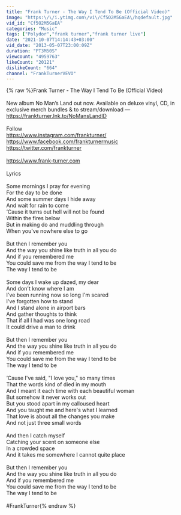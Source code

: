 ```yaml
---
title: "Frank Turner - The Way I Tend To Be (Official Video)"
image: "https:\/\/i.ytimg.com\/vi\/Cf5O2M5GaEA\/hqdefault.jpg"
vid_id: "Cf5O2M5GaEA"
categories: "Music"
tags: ["Polydor","frank turner","frank turner live"]
date: "2021-10-07T14:14:43+03:00"
vid_date: "2013-05-07T23:00:09Z"
duration: "PT3M50S"
viewcount: "4959763"
likeCount: "20121"
dislikeCount: "664"
channel: "FrankTurnerVEVO"
---
```

{% raw %}Frank Turner - The Way I Tend To Be (Official Video)<br /><br />New album No Man’s Land out now. Available on deluxe vinyl, CD, in exclusive merch bundles &amp; to stream/download — <a rel="nofollow" target="blank" href="https://frankturner.lnk.to/NoMansLandID">https://frankturner.lnk.to/NoMansLandID</a><br /><br />Follow<br /><a rel="nofollow" target="blank" href="https://www.instagram.com/frankturner/">https://www.instagram.com/frankturner/</a><br /><a rel="nofollow" target="blank" href="https://www.facebook.com/frankturnermusic">https://www.facebook.com/frankturnermusic</a><br /><a rel="nofollow" target="blank" href="https://twitter.com/frankturner">https://twitter.com/frankturner</a><br /><br /><a rel="nofollow" target="blank" href="https://www.frank-turner.com">https://www.frank-turner.com</a><br /><br />Lyrics<br /><br />Some mornings I pray for evening<br />For the day to be done<br />And some summer days I hide away<br />And wait for rain to come<br />‘Cause it turns out hell will not be found<br />Within the fires below<br />But in making do and muddling through<br />When you've nowhere else to go<br /><br />But then I remember you<br />And the way you shine like truth in all you do<br />And if you remembered me<br />You could save me from the way I tend to be<br />The way I tend to be<br /><br />Some days I wake up dazed, my dear<br />And don't know where I am<br />I've been running now so long I'm scared<br />I've forgotten how to stand<br />And I stand alone in airport bars<br />And gather thoughts to think<br />That if all I had was one long road<br />It could drive a man to drink<br /><br />But then I remember you<br />And the way you shine like truth in all you do<br />And if you remembered me<br />You could save me from the way I tend to be<br />The way I tend to be<br /><br />‘Cause I've said, &quot;I love you,&quot; so many times<br />That the words kind of died in my mouth<br />And I meant it each time with each beautiful woman<br />But somehow it never works out<br />But you stood apart in my calloused heart<br />And you taught me and here's what I learned<br />That love is about all the changes you make<br />And not just three small words<br /><br />And then I catch myself<br />Catching your scent on someone else<br />In a crowded space<br />And it takes me somewhere I cannot quite place<br /><br />But then I remember you<br />And the way you shine like truth in all you do<br />And if you remembered me<br />You could save me from the way I tend to be<br />The way I tend to be<br /><br />#FrankTurner{% endraw %}
